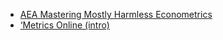 - [AEA Mastering Mostly Harmless Econometrics](https://www.aeaweb.org/conference/cont-ed/2020-webcasts)
- [‘Metrics Online (intro)](https://www.masteringmetrics.com/online-metrics-resources/)
